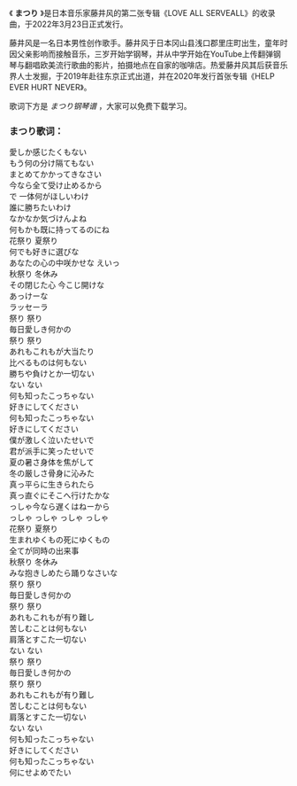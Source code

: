 

《 **まつり** 》是日本音乐家藤井风的第二张专辑《LOVE ALL SERVEALL》的收录曲，于2022年3月23日正式发行。

藤井风是一名日本男性创作歌手。藤井风于日本冈山县浅口郡里庄町出生，童年时因父亲影响而接触音乐，三岁开始学钢琴，并从中学开始在YouTube上传翻弹钢琴与翻唱欧美流行歌曲的影片，拍摄地点在自家的咖啡店。热爱藤井风其后获音乐界人士发掘，于2019年赴往东京正式出道，并在2020年发行首张专辑《HELP
EVER HURT NEVER》。

歌词下方是 _まつり钢琴谱_ ，大家可以免费下载学习。

### まつり歌词：

愛しか感じたくもない  
もう何の分け隔てもない  
まとめてかかってきなさい  
今なら全て受け止めるから  
で 一体何がほしいわけ  
誰に勝ちたいわけ  
なかなか気づけんよね  
何もかも既に持ってるのにね  
花祭り 夏祭り  
何でも好きに選びな  
あなたの心の中咲かせな えいっ  
秋祭り 冬休み  
その閉じた心 今こじ開けな  
あっけーな  
ラッセーラ  
祭り 祭り  
毎日愛しき何かの  
祭り 祭り  
あれもこれもが大当たり  
比べるものは何もない  
勝ちや負けとか一切ない  
ない ない  
何も知ったこっちゃない  
好きにしてください  
何も知ったこっちゃない  
好きにしてください  
僕が激しく泣いたせいで  
君が派手に笑ったせいで  
夏の暑さ身体を焦がして  
冬の厳しさ骨身に沁みた  
真っ平らに生きられたら  
真っ直ぐにそこへ行けたかな  
っしゃ今なら遅くはねーから  
っしゃ っしゃ っしゃ っしゃ  
花祭り 夏祭り  
生まれゆくもの死にゆくもの  
全てが同時の出来事  
秋祭り 冬休み  
みな抱きしめたら踊りなさいな  
祭り 祭り  
毎日愛しき何かの  
祭り 祭り  
あれもこれもが有り難し  
苦しむことは何もない  
肩落とすこた一切ない  
ない ない  
祭り 祭り  
毎日愛しき何かの  
祭り 祭り  
あれもこれもが有り難し  
苦しむことは何もない  
肩落とすこた一切ない  
ない ない  
何も知ったこっちゃない  
好きにしてください  
何も知ったこっちゃない  
何にせよめでたい

